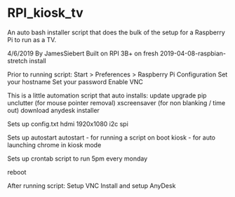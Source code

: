 # RPI_kiosk_tv
An auto bash installer script that does the bulk of the setup for a Raspberry Pi to run as a TV.

4/6/2019 By JamesSiebert
Built on RPI 3B+
on fresh 2019-04-08-raspbian-stretch install


Prior to running script:
  Start > Preferences > Raspberry Pi Configuration
  Set your hostname
  Set your password
  Enable VNC

This is a little automation script that auto installs:
update
upgrade
pip
unclutter (for mouse pointer removal)
xscreensaver (for non blanking / time out)
download anydesk installer

Sets up config.txt
  hdmi
  1920x1080
  i2c
  spi
  
Sets up autostart
  autostart - for running a script on boot
  kiosk - for auto launching chrome in kiosk mode
  
Sets up crontab script to run 5pm every monday

reboot


After running script:
  Setup VNC
  Install and setup AnyDesk 
  
